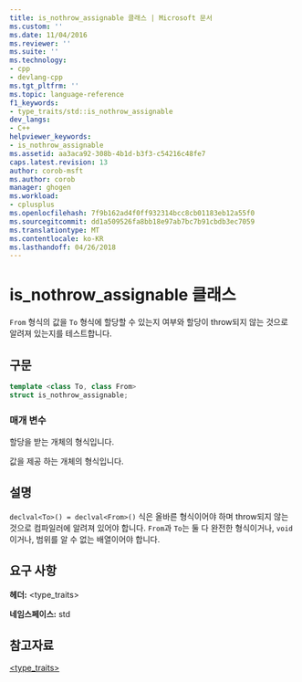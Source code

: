 ```yaml
---
title: is_nothrow_assignable 클래스 | Microsoft 문서
ms.custom: ''
ms.date: 11/04/2016
ms.reviewer: ''
ms.suite: ''
ms.technology:
- cpp
- devlang-cpp
ms.tgt_pltfrm: ''
ms.topic: language-reference
f1_keywords:
- type_traits/std::is_nothrow_assignable
dev_langs:
- C++
helpviewer_keywords:
- is_nothrow_assignable
ms.assetid: aa3aca92-308b-4b1d-b3f3-c54216c48fe7
caps.latest.revision: 13
author: corob-msft
ms.author: corob
manager: ghogen
ms.workload:
- cplusplus
ms.openlocfilehash: 7f9b162ad4f0ff932314bcc8cb01183eb12a55f0
ms.sourcegitcommit: dd1a509526fa8bb18e97ab7bc7b91cbdb3ec7059
ms.translationtype: MT
ms.contentlocale: ko-KR
ms.lasthandoff: 04/26/2018
---
```

# <a name="isnothrowassignable-class"></a>is_nothrow_assignable 클래스

`From` 형식의 값을 `To` 형식에 할당할 수 있는지 여부와 할당이 throw되지 않는 것으로 알려져 있는지를 테스트합니다.

## <a name="syntax"></a>구문

```cpp
template <class To, class From>
struct is_nothrow_assignable;
```

### <a name="parameters"></a>매개 변수

할당을 받는 개체의 형식입니다.

값을 제공 하는 개체의 형식입니다.

## <a name="remarks"></a>설명

`declval<To>() = declval<From>()` 식은 올바른 형식이어야 하며 throw되지 않는 것으로 컴파일러에 알려져 있어야 합니다. `From`과 `To`는 둘 다 완전한 형식이거나, `void`이거나, 범위를 알 수 없는 배열이어야 합니다.

## <a name="requirements"></a>요구 사항

**헤더:** \<type_traits>

**네임스페이스:** std

## <a name="see-also"></a>참고자료

[<type_traits>](../standard-library/type-traits.md)<br/>
